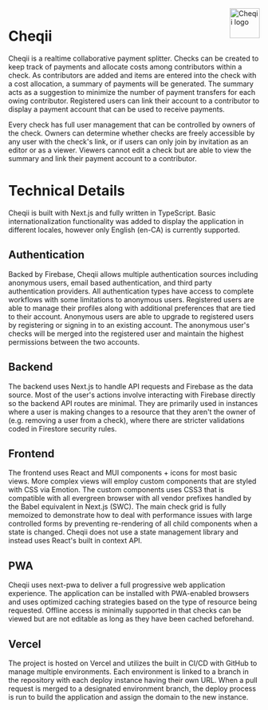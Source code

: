 <a href="https://cheqii.myronng.com/">
    <img src="https://cheqii.myronng.com/static/logo-color.svg" alt="Cheqii logo" title="Cheqii" align="right" height="60" />
</a>

# Cheqii
Cheqii is a realtime collaborative payment splitter. Checks can be created to keep track of payments and allocate costs among contributors within a check. As contributors are added and items are entered into the check with a cost allocation, a summary of payments will be generated. The summary acts as a suggestion to minimize the number of payment transfers for each owing contributor. Registered users can link their account to a contributor to display a payment account that can be used to receive payments.

Every check has full user management that can be controlled by owners of the check. Owners can determine whether checks are freely accessible by any user with the check's link, or if users can only join by invitation as an editor or as a viewer. Viewers cannot edit a check but are able to view the summary and link their payment account to a contributor.

# Technical Details
Cheqii is built with Next.js and fully written in TypeScript. Basic internationalization functionality was added to display the application in different locales, however only English (en-CA) is currently supported.

## Authentication
Backed by Firebase, Cheqii allows multiple authentication sources including anonymous users, email based authentication, and third party authentication providers. All authentication types have access to complete workflows with some limitations to anonymous users. Registered users are able to manage their profiles along with additional preferences that are tied to their account. Anonymous users are able to upgrade to registered users by registering or signing in to an existing account. The anonymous user's checks will be merged into the registered user and maintain the highest permissions between the two accounts. 

## Backend
The backend uses Next.js to handle API requests and Firebase as the data source. Most of the user's actions involve interacting with Firebase directly so the backend API routes are minimal. They are primarily used in instances where a user is making changes to a resource that they aren't the owner of (e.g. removing a user from a check), where there are stricter validations coded in Firestore security rules. 

## Frontend
The frontend uses React and MUI components + icons for most basic views. More complex views will employ custom components that are styled with CSS via Emotion. The custom components uses CSS3 that is compatible with all evergreen browser with all vendor prefixes handled by the Babel equivalent in Next.js (SWC). The main check grid is fully memoized to demonstrate how to deal with performance issues with large controlled forms by preventing re-rendering of all child components when a state is changed. Cheqii does not use a state management library and instead uses React's built in context API.

## PWA
Cheqii uses next-pwa to deliver a full progressive web application experience. The application can be installed with PWA-enabled browsers and uses optimized caching strategies based on the type of resource being requested. Offline access is minimally supported in that checks can be viewed but are not editable as long as they have been cached beforehand. 

## Vercel 
The project is hosted on Vercel and utilizes the built in CI/CD with GitHub to manage multiple environments. Each environment is linked to a branch in the repository with each deploy instance having their own URL. When a pull request is merged to a designated environment branch, the deploy process is run to build the application and assign the domain to the new instance.
